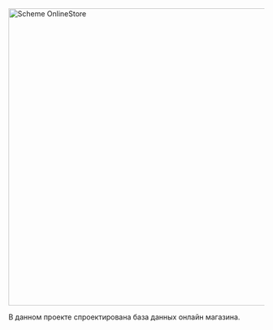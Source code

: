 <img width="585" alt="Scheme OnlineStore" src="https://github.com/Kestsssr/onlineStore/assets/144052930/1554825e-7de3-4e8d-8eaa-59ad9531d5e9">

В данном проекте спроектирована база данных онлайн магазина.
